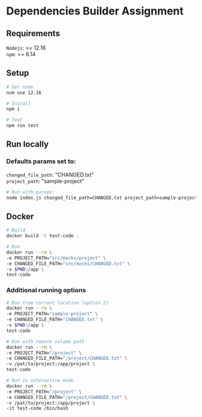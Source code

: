 # Dependencies Builder Assignment

## Requirements

`Nodejs`: >= 12.16  
`npm`: >= 6.14

## Setup
```sh
# Set node
nvm use 12.16

# Install
npm i

# Test
npm run test
```

## Run locally

### Defaults params set to:  
`changed_file_path`: "CHANGED.txt"  
`project_path`: "sample-project"
```sh
# Run with params:
node index.js changed_file_path=CHANGED.txt project_path=sample-project
```

## Docker

```sh
# Build
docker build -t test-code .

# Run
docker run --rm \
-e PROJECT_PATH="src/mocks/project" \
-e CHANGED_FILE_PATH="src/mocks/CHANGED.txt" \
-v $PWD:/app \
test-code
```

### Additional running options
```sh
# Run from current location (option 2)
docker run --rm \
-e PROJECT_PATH="sample-project" \
-e CHANGED_FILE_PATH="CHANGED.txt" \
-v $PWD:/app \
test-code

# Run with remote volume path
docker run --rm \
-e PROJECT_PATH="/project" \
-e CHANGED_FILE_PATH="/project/CHANGED.txt" \
-v /pat/to/project:/app/project \
test-code

# Run in interactive mode
docker run --rm \
-e PROJECT_PATH="/project" \         
-e CHANGED_FILE_PATH="/project/CHANGED.txt" \ 
-v /pat/to/project:/app/project \
-it test-code /bin/bash
```